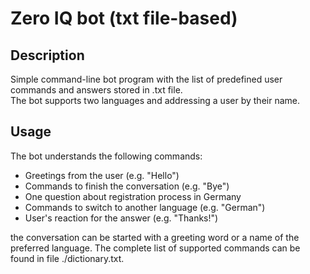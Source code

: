 # Zero IQ bot (txt file-based)

## Description
Simple command-line bot program with the list of predefined user commands and answers stored in .txt file.\
The bot supports two languages and addressing a user by their name.
   
## Usage
The bot understands the following commands: 
* Greetings from the user (e.g. "Hello") 
* Commands to finish the conversation (e.g. "Bye")
* One question about registration process in Germany
* Commands to switch to another language (e.g. "German")
* User's reaction for the answer (e.g. "Thanks!")

the conversation can be started with a greeting word or a name of the preferred language. The complete list of
supported commands can be found in file ./dictionary.txt.